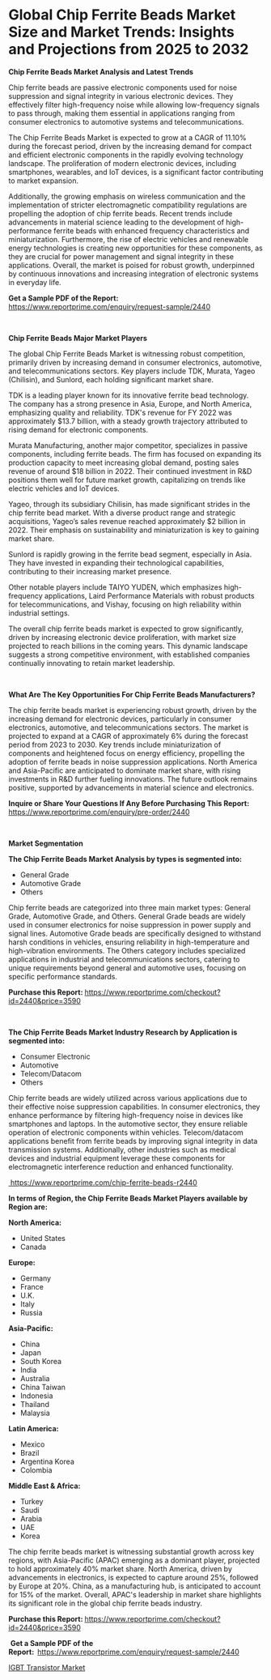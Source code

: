 <p><h1>Global Chip Ferrite Beads Market Size and Market Trends: Insights and Projections from 2025 to 2032</h1></p><p><strong>Chip Ferrite Beads Market Analysis and Latest Trends</strong></p>
<p><p>Chip ferrite beads are passive electronic components used for noise suppression and signal integrity in various electronic devices. They effectively filter high-frequency noise while allowing low-frequency signals to pass through, making them essential in applications ranging from consumer electronics to automotive systems and telecommunications. </p><p>The Chip Ferrite Beads Market is expected to grow at a CAGR of 11.10% during the forecast period, driven by the increasing demand for compact and efficient electronic components in the rapidly evolving technology landscape. The proliferation of modern electronic devices, including smartphones, wearables, and IoT devices, is a significant factor contributing to market expansion. </p><p>Additionally, the growing emphasis on wireless communication and the implementation of stricter electromagnetic compatibility regulations are propelling the adoption of chip ferrite beads. Recent trends include advancements in material science leading to the development of high-performance ferrite beads with enhanced frequency characteristics and miniaturization. Furthermore, the rise of electric vehicles and renewable energy technologies is creating new opportunities for these components, as they are crucial for power management and signal integrity in these applications. Overall, the market is poised for robust growth, underpinned by continuous innovations and increasing integration of electronic systems in everyday life.</p></p>
<p><strong>Get a Sample PDF of the Report:&nbsp;</strong> <a href="https://www.reportprime.com/enquiry/request-sample/2440?utm_campaign=3007&utm_medium=2&utm_source=Github&utm_content=ia&utm_term=18032025&utm_id=chip-ferrite-beads">https://www.reportprime.com/enquiry/request-sample/2440</a></p>
<p>&nbsp;</p>
<p><strong>Chip Ferrite Beads Major Market Players</strong></p>
<p><p>The global Chip Ferrite Beads Market is witnessing robust competition, primarily driven by increasing demand in consumer electronics, automotive, and telecommunications sectors. Key players include TDK, Murata, Yageo (Chilisin), and Sunlord, each holding significant market share.</p><p>TDK is a leading player known for its innovative ferrite bead technology. The company has a strong presence in Asia, Europe, and North America, emphasizing quality and reliability. TDK's revenue for FY 2022 was approximately $13.7 billion, with a steady growth trajectory attributed to rising demand for electronic components.</p><p>Murata Manufacturing, another major competitor, specializes in passive components, including ferrite beads. The firm has focused on expanding its production capacity to meet increasing global demand, posting sales revenue of around $18 billion in 2022. Their continued investment in R&D positions them well for future market growth, capitalizing on trends like electric vehicles and IoT devices.</p><p>Yageo, through its subsidiary Chilisin, has made significant strides in the chip ferrite bead market. With a diverse product range and strategic acquisitions, Yageo’s sales revenue reached approximately $2 billion in 2022. Their emphasis on sustainability and miniaturization is key to gaining market share.</p><p>Sunlord is rapidly growing in the ferrite bead segment, especially in Asia. They have invested in expanding their technological capabilities, contributing to their increasing market presence. </p><p>Other notable players include TAIYO YUDEN, which emphasizes high-frequency applications, Laird Performance Materials with robust products for telecommunications, and Vishay, focusing on high reliability within industrial settings.</p><p>The overall chip ferrite beads market is expected to grow significantly, driven by increasing electronic device proliferation, with market size projected to reach billions in the coming years. This dynamic landscape suggests a strong competitive environment, with established companies continually innovating to retain market leadership.</p></p>
<p>&nbsp;</p>
<p><strong>What Are The Key Opportunities For Chip Ferrite Beads Manufacturers?</strong></p>
<p><p>The chip ferrite beads market is experiencing robust growth, driven by the increasing demand for electronic devices, particularly in consumer electronics, automotive, and telecommunications sectors. The market is projected to expand at a CAGR of approximately 6% during the forecast period from 2023 to 2030. Key trends include miniaturization of components and heightened focus on energy efficiency, propelling the adoption of ferrite beads in noise suppression applications. North America and Asia-Pacific are anticipated to dominate market share, with rising investments in R&D further fueling innovations. The future outlook remains positive, supported by advancements in material science and electronics.</p></p>
<p><strong>Inquire or Share Your Questions If Any Before Purchasing This Report:</strong> <a href="https://www.reportprime.com/enquiry/pre-order/2440?utm_campaign=3007&utm_medium=2&utm_source=Github&utm_content=ia&utm_term=18032025&utm_id=chip-ferrite-beads">https://www.reportprime.com/enquiry/pre-order/2440</a></p>
<p>&nbsp;</p>
<p><strong>Market Segmentation</strong></p>
<p><strong>The Chip Ferrite Beads Market Analysis by types is segmented into:</strong></p>
<p><ul><li>General Grade</li><li>Automotive Grade</li><li>Others</li></ul></p>
<p><p>Chip ferrite beads are categorized into three main market types: General Grade, Automotive Grade, and Others. General Grade beads are widely used in consumer electronics for noise suppression in power supply and signal lines. Automotive Grade beads are specifically designed to withstand harsh conditions in vehicles, ensuring reliability in high-temperature and high-vibration environments. The Others category includes specialized applications in industrial and telecommunications sectors, catering to unique requirements beyond general and automotive uses, focusing on specific performance standards.</p></p>
<p><strong>Purchase this Report:&nbsp;</strong><a href="https://www.reportprime.com/checkout?id=2440&price=3590&utm_campaign=3007&utm_medium=2&utm_source=Github&utm_content=ia&utm_term=18032025&utm_id=chip-ferrite-beads">https://www.reportprime.com/checkout?id=2440&price=3590</a></p>
<p>&nbsp;</p>
<p><strong>The Chip Ferrite Beads Market Industry Research by Application is segmented into:</strong></p>
<p><ul><li>Consumer Electronic</li><li>Automotive</li><li>Telecom/Datacom</li><li>Others</li></ul></p>
<p><p>Chip ferrite beads are widely utilized across various applications due to their effective noise suppression capabilities. In consumer electronics, they enhance performance by filtering high-frequency noise in devices like smartphones and laptops. In the automotive sector, they ensure reliable operation of electronic components within vehicles. Telecom/datacom applications benefit from ferrite beads by improving signal integrity in data transmission systems. Additionally, other industries such as medical devices and industrial equipment leverage these components for electromagnetic interference reduction and enhanced functionality.</p></p>
<p><a href="https://www.reportprime.com/chip-ferrite-beads-r2440?utm_campaign=3007&utm_medium=2&utm_source=Github&utm_content=ia&utm_term=18032025&utm_id=chip-ferrite-beads">&nbsp;https://www.reportprime.com/chip-ferrite-beads-r2440</a></p>
<p><strong>In terms of Region, the Chip Ferrite Beads Market Players available by Region are:</strong></p>
<p>
    <p> <strong> North America: </strong>
        <ul>
            <li>United States</li>
            <li>Canada</li>
        </ul>
        </p> 
    <p> <strong> Europe: </strong>
        <ul>
            <li>Germany</li>
            <li>France</li>
            <li>U.K.</li>
            <li>Italy</li>
            <li>Russia</li>
        </ul>
        </p> 
    <p> <strong> Asia-Pacific: </strong>
        <ul>
            <li>China</li>
            <li>Japan</li>
            <li>South Korea</li>
            <li>India</li>
            <li>Australia</li>
            <li>China Taiwan</li>
            <li>Indonesia</li>
            <li>Thailand</li>
            <li>Malaysia</li>
        </ul>
        </p> 
    <p> <strong> Latin America: </strong>
        <ul>
            <li>Mexico</li>
            <li>Brazil</li>
            <li>Argentina Korea</li>
            <li>Colombia</li>
        </ul>
        </p> 
    <p> <strong> Middle East & Africa: </strong>
        <ul>
            <li>Turkey</li>
            <li>Saudi</li>
            <li>Arabia</li>
            <li>UAE</li>
            <li>Korea</li>
        </ul>
    </p>
    </p>
<p><p>The chip ferrite beads market is witnessing substantial growth across key regions, with Asia-Pacific (APAC) emerging as a dominant player, projected to hold approximately 40% market share. North America, driven by advancements in electronics, is expected to capture around 25%, followed by Europe at 20%. China, as a manufacturing hub, is anticipated to account for 15% of the market. Overall, APAC's leadership in market share highlights its significant role in the global chip ferrite beads industry.</p></p>
<p><strong>Purchase this Report: </strong><a href="https://www.reportprime.com/checkout?id=2440&price=3590&utm_campaign=3007&utm_medium=2&utm_source=Github&utm_content=ia&utm_term=18032025&utm_id=chip-ferrite-beads">https://www.reportprime.com/checkout?id=2440&price=3590</a></p>
<p>&nbsp;<strong>Get a Sample PDF of the Report:&nbsp;&nbsp;</strong><a href="https://www.reportprime.com/enquiry/request-sample/2440?utm_campaign=3007&utm_medium=2&utm_source=Github&utm_content=ia&utm_term=18032025&utm_id=chip-ferrite-beads">https://www.reportprime.com/enquiry/request-sample/2440</a></p>
<p><strong></strong></p>
<p><p><a href="https://github.com/gavalegeyndt26/Market-Research-Report-List-1/blob/main/igbt-transistor-market.md?utm_campaign=3007&utm_medium=2&utm_source=Github&utm_content=ia&utm_term=18032025&utm_id=chip-ferrite-beads">IGBT Transistor Market</a></p></p>
